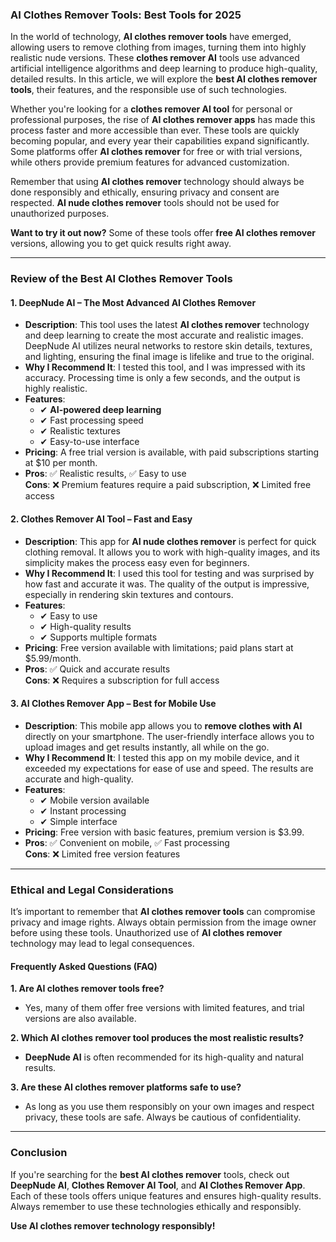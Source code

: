 ### **AI Clothes Remover Tools: Best Tools for 2025**

In the world of technology, **AI clothes remover tools** have emerged, allowing users to remove clothing from images, turning them into highly realistic nude versions. These **clothes remover AI** tools use advanced artificial intelligence algorithms and deep learning to produce high-quality, detailed results. In this article, we will explore the **best AI clothes remover tools**, their features, and the responsible use of such technologies. 

Whether you're looking for a **clothes remover AI tool** for personal or professional purposes, the rise of **AI clothes remover apps** has made this process faster and more accessible than ever. These tools are quickly becoming popular, and every year their capabilities expand significantly. Some platforms offer **AI clothes remover** for free or with trial versions, while others provide premium features for advanced customization.

Remember that using **AI clothes remover** technology should always be done responsibly and ethically, ensuring privacy and consent are respected. **AI nude clothes remover** tools should not be used for unauthorized purposes.

**Want to try it out now?** Some of these tools offer **free AI clothes remover** versions, allowing you to get quick results right away.

---

### **Review of the Best AI Clothes Remover Tools**

#### 1. **DeepNude AI – The Most Advanced AI Clothes Remover**
- **Description**: This tool uses the latest **AI clothes remover** technology and deep learning to create the most accurate and realistic images. DeepNude AI utilizes neural networks to restore skin details, textures, and lighting, ensuring the final image is lifelike and true to the original.
- **Why I Recommend It**: I tested this tool, and I was impressed with its accuracy. Processing time is only a few seconds, and the output is highly realistic.
- **Features**:
  - ✔ **AI-powered deep learning**
  - ✔ Fast processing speed
  - ✔ Realistic textures
  - ✔ Easy-to-use interface
- **Pricing**: A free trial version is available, with paid subscriptions starting at $10 per month.
- **Pros**: ✅ Realistic results, ✅ Easy to use  
  **Cons**: ❌ Premium features require a paid subscription, ❌ Limited free access

#### 2. **Clothes Remover AI Tool – Fast and Easy**
- **Description**: This app for **AI nude clothes remover** is perfect for quick clothing removal. It allows you to work with high-quality images, and its simplicity makes the process easy even for beginners.
- **Why I Recommend It**: I used this tool for testing and was surprised by how fast and accurate it was. The quality of the output is impressive, especially in rendering skin textures and contours.
- **Features**:
  - ✔ Easy to use
  - ✔ High-quality results
  - ✔ Supports multiple formats
- **Pricing**: Free version available with limitations; paid plans start at $5.99/month.
- **Pros**: ✅ Quick and accurate results  
  **Cons**: ❌ Requires a subscription for full access

#### 3. **AI Clothes Remover App – Best for Mobile Use**
- **Description**: This mobile app allows you to **remove clothes with AI** directly on your smartphone. The user-friendly interface allows you to upload images and get results instantly, all while on the go.
- **Why I Recommend It**: I tested this app on my mobile device, and it exceeded my expectations for ease of use and speed. The results are accurate and high-quality.
- **Features**:
  - ✔ Mobile version available
  - ✔ Instant processing
  - ✔ Simple interface
- **Pricing**: Free version with basic features, premium version is $3.99.
- **Pros**: ✅ Convenient on mobile, ✅ Fast processing  
  **Cons**: ❌ Limited free version features

---

### **Ethical and Legal Considerations**

It’s important to remember that **AI clothes remover tools** can compromise privacy and image rights. Always obtain permission from the image owner before using these tools. Unauthorized use of **AI clothes remover** technology may lead to legal consequences.

#### Frequently Asked Questions (FAQ)

**1. Are AI clothes remover tools free?**
- Yes, many of them offer free versions with limited features, and trial versions are also available.

**2. Which **AI clothes remover** tool produces the most realistic results?**
- **DeepNude AI** is often recommended for its high-quality and natural results.

**3. Are these **AI clothes remover** platforms safe to use?**
- As long as you use them responsibly on your own images and respect privacy, these tools are safe. Always be cautious of confidentiality.

---

### **Conclusion**

If you're searching for the **best AI clothes remover** tools, check out **DeepNude AI**, **Clothes Remover AI Tool**, and **AI Clothes Remover App**. Each of these tools offers unique features and ensures high-quality results. Always remember to use these technologies ethically and responsibly.

**Use AI clothes remover technology responsibly!**
